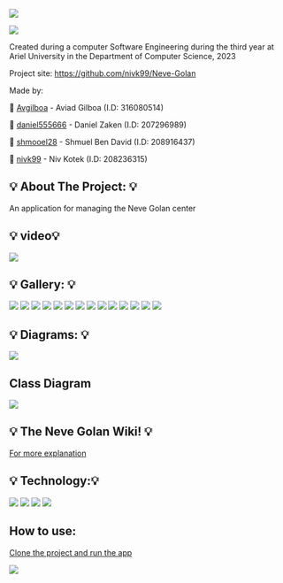 ![](https://github.com/nivk99/Neve-Golan/blob/main/image/NEVE_GOLAN.png)

![](https://camo.githubusercontent.com/b803cfcca0b874c6116fab9bbc05878b4ab7096770ea51b1a30a7bbc8e2de3f5/68747470733a2f2f7777772e617269656c2e61632e696c2f77702f736974652f77702d636f6e74656e742f75706c6f6164732f73697465732f332f323031382f30372f417269656c5f555f6c6f676f322e6a7067)


Created during a computer Software Engineering during the third year at Ariel University in the Department of Computer Science, 2023

Project site: https://github.com/nivk99/Neve-Golan

Made by: 

📧 [Avgilboa](https://github.com/Avgilboa) - Aviad Gilboa (I.D: 316080514)

📧 [daniel555666](https://github.com/daniel555666) - Daniel Zaken (I.D: 207296989)

📧 [shmooel28](https://github.com/shmooel28) - Shmuel Ben David (I.D: 208916437)

📧 [nivk99](https://github.com/nivk99) - Niv Kotek (I.D: 208236315)



## 💡 About The Project: 💡

An application for managing the Neve Golan center


## 💡 video💡 

![](https://github.com/nivk99/Neve-Golan/blob/main/image/Untitled%20video%20-%20Made%20with%20Clipchamp%20(1).gif)

## 💡 Gallery: 💡 

![](https://github.com/nivk99/Neve-Golan/blob/main/image/app/main%20login.png)
![](https://github.com/nivk99/Neve-Golan/blob/main/image/app/login%20client.png)
![](https://github.com/nivk99/Neve-Golan/blob/main/image/app/login%20admin.png)
![](https://github.com/nivk99/Neve-Golan/blob/main/image/app/menu.png)
![](https://github.com/nivk99/Neve-Golan/blob/main/image/app/Admin%20menu%20.png)
![](https://github.com/nivk99/Neve-Golan/blob/main/image/app/Calendar.png)
![](https://github.com/nivk99/Neve-Golan/blob/main/image/app/Messages.png)
![](https://github.com/nivk99/Neve-Golan/blob/main/image/app/Search%20teacher.png)
![](https://github.com/nivk99/Neve-Golan/blob/main/image/app/Student%20search.png)
![](https://github.com/nivk99/Neve-Golan/blob/main/image/app/card.png)
![](https://github.com/nivk99/Neve-Golan/blob/main/image/app/menu%20card.png)
![](https://github.com/nivk99/Neve-Golan/blob/main/image/app/add%20teacher.png)
![](https://github.com/nivk99/Neve-Golan/blob/main/image/app/feedback.png)
![](https://github.com/nivk99/Neve-Golan/blob/main/image/app/Student%20update.png)


## 💡 Diagrams: 💡

![](https://github.com/nivk99/Neve-Golan/blob/main/image/diagram.gif)

## Class Diagram
![](https://github.com/nivk99/Neve-Golan/blob/main/image/UML.png)


## 💡 The Neve Golan Wiki! 💡

[For more explanation ](https://github.com/nivk99/Neve-Golan/wiki)


## 💡 Technology:💡 
![](https://www.developer.com/wp-content/uploads/2021/09/Java-tutorials-300x200.jpg)
![](https://upload.wikimedia.org/wikipedia/commons/thumb/6/64/Android_logo_2019_%28stacked%29.svg/182px-Android_logo_2019_%28stacked%29.svg.png)
![](https://www.almtoolbox.com/blog_he/wp-content/uploads/2017/09/Git-Logo-2Color-1.png)
![](https://upload.wikimedia.org/wikipedia/commons/thumb/9/92/Android_Studio_Trademark.svg/768px-Android_Studio_Trademark.svg.png?20210519132050)

## How to use:

[Clone the project and run the app](https://github.com/nivk99/Neve-Golan.git)


![](https://media.tenor.com/mObOMMDy_lQAAAAi/android-google.gif)
